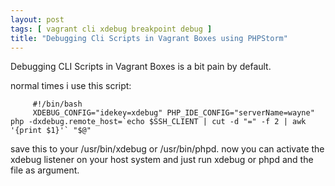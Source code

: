 ```yaml
---
layout: post
tags: [ vagrant cli xdebug breakpoint debug ]
title: "Debugging Cli Scripts in Vagrant Boxes using PHPStorm"
---
```


Debugging CLI Scripts in Vagrant Boxes is a bit pain by default.

normal times i use this script:

```
     #!/bin/bash
     XDEBUG_CONFIG="idekey=xdebug" PHP_IDE_CONFIG="serverName=wayne" php -dxdebug.remote_host=`echo $SSH_CLIENT | cut -d "=" -f 2 | awk '{print $1}'` "$@"
```

save this to your /usr/bin/xdebug or /usr/bin/phpd.
now you can activate the xdebug listener on your host system and just run xdebug or phpd and the file as argument.


